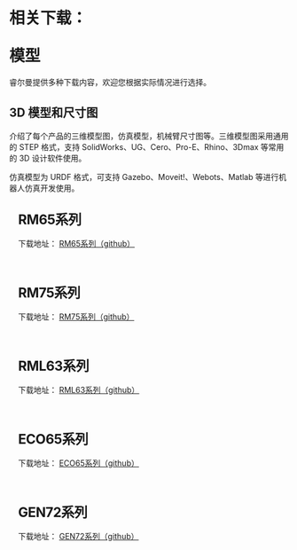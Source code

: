 # <p class="hidden">相关下载：</p>模型

睿尔曼提供多种下载内容，欢迎您根据实际情况进行选择。

## 3D 模型和尺寸图

<p>
介绍了每个产品的三维模型图，仿真模型，机械臂尺寸图等。三维模型图采用通用的 STEP 格式，支持 SolidWorks、UG、Cero、Pro-E、Rhino、3Dmax 等常用的 3D 设计软件使用。
</p>
<p>
仿真模型为 URDF 格式，可支持 Gazebo、Moveit!、Webots、Matlab 等进行机器人仿真开发使用。
</p>

<div class="wrap">
    <div class="d-flex">
        <div class="wrap-item1">
            <h2>RM65系列</h2>
            <p>下载地址： <a href="https://github.com/RealManRobot/rm_models/tree/main/RM65" target="_blank">RM65系列（github）</a></p>
        </div>
        <div class="wrap-item2">
            <!-- <p>版本号：V2.1.0</p> -->
        </div>
    </div>
</div>
<div class="wrap">
    <div class="d-flex">
        <div class="wrap-item1">
            <h2>RM75系列</h2>
            <p>下载地址： <a href="https://github.com/RealManRobot/rm_models/tree/main/RM75" target="_blank">RM75系列（github）</a></p>
        </div>
        <div class="wrap-item2">
            <!-- <p>版本号：V2.1.0</p> -->
        </div>
    </div>
</div>
<div class="wrap">
    <div class="d-flex">
        <div class="wrap-item1">
            <h2>RML63系列</h2>
            <p>下载地址： <a href="https://github.com/RealManRobot/rm_models/tree/main/RML63" target="_blank">RML63系列（github）</a></p>
        </div>
        <div class="wrap-item2">
            <!-- <p>版本号：V2.1.0</p> -->
        </div>
    </div>
</div>
<div class="wrap">
    <div class="d-flex">
        <div class="wrap-item1">
            <h2>ECO65系列</h2>
            <p>下载地址： <a href="https://github.com/RealManRobot/rm_models/tree/main/ECO65" target="_blank">ECO65系列（github）</a></p>
        </div>
        <div class="wrap-item2">
            <!-- <p>版本号：V2.1.0</p> -->
        </div>
    </div>
</div>

<div class="wrap">
    <div class="d-flex">
        <div class="wrap-item1">
            <h2>GEN72系列</h2>
            <p>下载地址： <a href="https://github.com/RealManRobot/rm_models/tree/main/GEN72" target="_blank">GEN72系列（github）</a></p>
        </div>
        <div class="wrap-item2">
            <!-- <p>版本号：V2.1.0</p> -->
        </div>
    </div>
</div>

<script setup>
    const handleDownload=()=>{
        window.open('https://www.baidu.com/', '_blank')
    }
</script>

<style>
.wrap{
    position:relative;
    width:100%;
    border-radius: 8px;
    background-color:var(--vp-c-bg);
    margin:16px 0;
    padding:16px 16px 8px;
    font-size: var(--vp-custom-block-font-size);
}
.d-flex{
    display:flex;
    margin-bottom:16px;
}
.wrap-item1{
     width:80%;
}
.wrap-item2{
    width:20%;
    display:flex;
    justify-content: end;
    align-items: center;
}
.wrap-item1 h2{
    font-size:24px !important;
    line-height:32px !important;
    letter-spacing: -0.02em !important;
    height:32px !important;
    margin:0 0 16px 0 !important;
    border-top:none !important;
    padding-top:0 !important;
}
.wrap-item1 p{
    color:var(--vp-c-text-2) !important;
    margin:0 0 8px 0 !important;
}
.wrap-item1 p:nth-of-type(2){
    color:var(--vp-c-text-1) !important;
    margin: 0 !important;
}
.wrap-item2 p{
    width:100%;
    text-align:center;
    color:var(--vp-c-text-2) !important;
}
</style>
